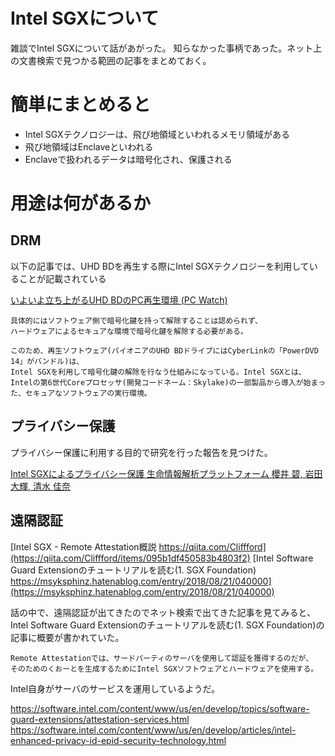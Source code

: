 # Intel SGXについて

雑談でIntel SGXについて話があがった。
知らなかった事柄であった。ネット上の文書検索で見つかる範囲の記事をまとめておく。

# 簡単にまとめると

- Intel SGXテクノロジーは、飛び地領域といわれるメモリ領域がある
- 飛び地領域はEnclaveといわれる
- Enclaveで扱われるデータは暗号化され、保護される

# 用途は何があるか

## DRM

以下の記事では、UHD BDを再生する際にIntel SGXテクノロジーを利用していることが記載されている
  
[いよいよ立ち上がるUHD BDのPC再生環境 (PC Watch)](https://pc.watch.impress.co.jp/docs/column/ubiq/1040708.html)

```
具体的にはソフトウェア側で暗号化鍵を持って解除することは認められず、
ハードウェアによるセキュアな環境で暗号化鍵を解除する必要がある。

このため、再生ソフトウェア(パイオニアのUHD BDドライブにはCyberLinkの「PowerDVD 14」がバンドル)は、
Intel SGXを利用して暗号化鍵の解除を行なう仕組みになっている。Intel SGXとは、
Intelの第6世代Coreプロセッサ(開発コードネーム：Skylake)の一部製品から導入が始まった、セキュアなソフトウェアの実行環境。
```

## プライバシー保護

プライバシー保護に利用する目的で研究を行った報告を見つけた。

[Intel SGXによるプライバシー保護 生命情報解析プラットフォーム 櫻井 碧, 岩田 大輝, 清水 佳奈](https://www.cbio.cs.waseda.ac.jp/assets/materials/IIBMP2019_poster.pdf)

## 遠隔認証

[Intel SGX - Remote Attestation概説 https://qiita.com/Cliffford](https://qiita.com/Cliffford/items/095b1df450583b4803f2)
[Intel Software Guard Extensionのチュートリアルを読む(1. SGX Foundation) https://msyksphinz.hatenablog.com/entry/2018/08/21/040000](https://msyksphinz.hatenablog.com/entry/2018/08/21/040000)

話の中で、遠隔認証が出てきたのでネット検索で出てきた記事を見てみると、Intel Software Guard Extensionのチュートリアルを読む(1. SGX Foundation)の記事に概要が書かれていた。

```
Remote Attestationでは、サードパーティのサーバを使用して認証を獲得するのだが、
そのためのくおーとを生成するためにIntel SGXソフトウェアとハードウェアを使用する。
```

Intel自身がサーバのサービスを運用しているようだ。

https://software.intel.com/content/www/us/en/develop/topics/software-guard-extensions/attestation-services.html
https://software.intel.com/content/www/us/en/develop/articles/intel-enhanced-privacy-id-epid-security-technology.html

